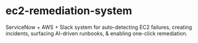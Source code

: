 # ec2-remediation-system
ServiceNow + AWS + Slack system for auto-detecting EC2 failures, creating incidents, surfacing AI-driven runbooks, &amp; enabling one-click remediation.
